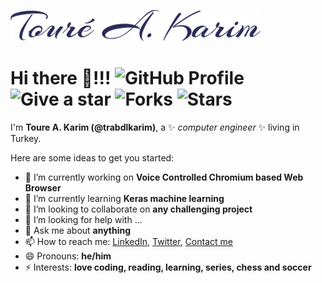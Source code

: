 <a href="#"> <img alt="Toure A. Karim" src="https://raw.githubusercontent.com/trabdlkarim/trabdlkarim/master/assets/name.png"/> </a>

# Hi there 👋!!! ![GitHub Profile](https://img.shields.io/badge/github-profile-yellowgreen) ![Give a star](https://img.shields.io/badge/give%20a%20star-if%20useful-blueviolet) ![Forks](https://img.shields.io/github/forks/trabdlkarim/trabdlkarim) ![Stars](https://img.shields.io/github/stars/trabdlkarim/trabdlkarim?color=red&style=plastic)


I'm **Toure A. Karim (@trabdlkarim)**, a ✨ *computer engineer* ✨ living in Turkey.

Here are some ideas to get you started:

- 🔭 I’m currently working on **Voice Controlled Chromium based Web Browser**
- 🌱 I’m currently learning **Keras machine learning**
- 👯 I’m looking to collaborate on **any challenging project**
- 🤔 I’m looking for help with ...
- 💬 Ask me about **anything**
- 📫 How to reach me: [LinkedIn](https://www.linkedin.com/in/trabdlkarim/), [Twitter](https://twitter.com/trabdlkarim), [Contact me](mailto:trabdlkarim@gmail.com)
- 😄 Pronouns: **he/him**
- ⚡ Interests: **love coding, reading, learning, series, chess and soccer**

